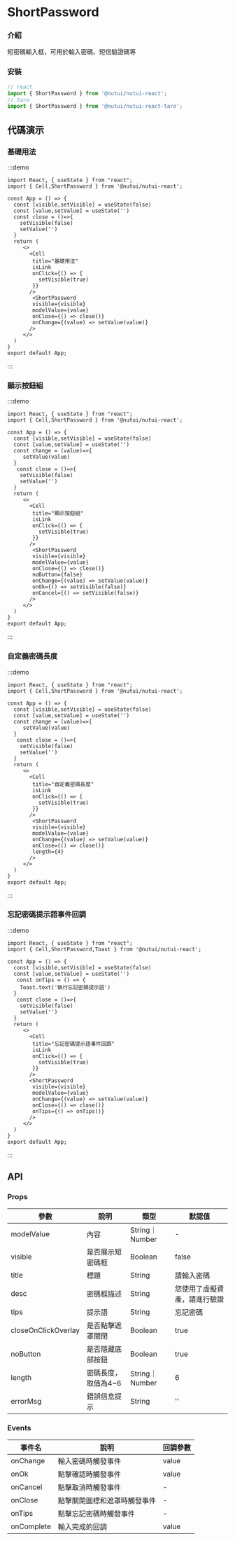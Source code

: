 #  ShortPassword

### 介紹

短密碼輸入框，可用於輸入密碼、短信驗證碼等

### 安裝
```ts
// react
import { ShortPassword } from '@nutui/nutui-react';
// taro
import { ShortPassword } from '@nutui/nutui-react-taro';
```


## 代碼演示

### 基礎用法
:::demo
```tsx
import React, { useState } from "react";
import { Cell,ShortPassword } from '@nutui/nutui-react';

const App = () => {
  const [visible,setVisible] = useState(false)
  const [value,setValue] = useState('')
  const close = ()=>{
    setVisible(false)
    setValue('')
  }
  return (
     <>
       <Cell
        title="基礎用法"
        isLink
        onClick={() => {
          setVisible(true)
        }}
       />
        <ShortPassword
        visible={visible}
        modelValue={value}
        onClose={() => close()}
        onChange={(value) => setValue(value)}
       />
     </>
  )
}
export default App;

```
:::


### 顯示按鈕組
:::demo
```tsx
import React, { useState } from "react";
import { Cell,ShortPassword } from '@nutui/nutui-react';

const App = () => {
  const [visible,setVisible] = useState(false)
  const [value,setValue] = useState('')
  const change = (value)=>{
     setValue(value)
  }
   const close = ()=>{
    setVisible(false)
    setValue('')
  }
  return (
     <>
       <Cell
        title="顯示按鈕組"
        isLink
        onClick={() => {
          setVisible(true)
        }}
       />
        <ShortPassword
        visible={visible}
        modelValue={value}
        onClose={() => close()}
        noButton={false}
        onChange={(value) => setValue(value)}
        onOk={() => setVisible(false)}
        onCancel={() => setVisible(false)}
       />
     </>
  )
}
export default App;

```
:::

### 自定義密碼長度
:::demo
```tsx
import React, { useState } from "react";
import { Cell,ShortPassword } from '@nutui/nutui-react';

const App = () => {
  const [visible,setVisible] = useState(false)
  const [value,setValue] = useState('')
  const change = (value)=>{
     setValue(value)
  }
   const close = ()=>{
    setVisible(false)
    setValue('')
  }
  return (
     <>
       <Cell
        title="自定義密碼長度"
        isLink
        onClick={() => {
          setVisible(true)
        }}
       />
        <ShortPassword
        visible={visible}
        modelValue={value}
        onChange={(value) => setValue(value)}
        onClose={() => close()}
        length={4}
       />
     </>
  )
}
export default App;

```
:::
### 忘記密碼提示語事件回調
:::demo
```tsx
import React, { useState } from "react";
import { Cell,ShortPassword,Toast } from '@nutui/nutui-react';

const App = () => {
  const [visible,setVisible] = useState(false)
  const [value,setValue] = useState('')
   const onTips = () => {
    Toast.text('執行忘記密碼提示語')
  }
   const close = ()=>{
    setVisible(false)
    setValue('')
  }
  return (
     <>
       <Cell
        title="忘記密碼提示語事件回調"
        isLink
        onClick={() => {
          setVisible(true)
        }}
       />
       <ShortPassword
        visible={visible}
        modelValue={value}
        onChange={(value) => setValue(value)}
        onClose={() => close()}
        onTips={() => onTips()}
       />
     </>
  )
}
export default App;

```
:::



## API

### Props

| 參數         | 說明                             | 類型   | 默認值           |
|--------------|----------------------------------|--------|------------------|
| modelValue         | 內容               | String｜Number | -                |
| visible        | 是否展示短密碼框                         | Boolean | false              |
| title                  | 標題                | String         | 請輸入密碼                   |
| desc                   | 密碼框描述          | String         | 您使用了虛擬資產，請進行驗證|
| tips                   | 提示語              | String         | 忘記密碼                     |
| closeOnClickOverlay | 是否點擊遮罩關閉    | Boolean        | true                         |
| noButton              | 是否隱藏底部按鈕    | Boolean        | true                         |
| length                 | 密碼長度，取值為4~6 | String｜Number | 6                            |
| errorMsg              | 錯誤信息提示        | String         | ''                           |

### Events

| 事件名 | 說明           | 回調參數     |
|--------|----------------|--------------|
| onChange   | 輸入密碼時觸發事件     |  value    |
| onOk       | 點擊確認時觸發事件     | value    |
| onCancel   | 點擊取消時觸發事件     | -    |
| onClose    | 點擊關閉圖標和遮罩時觸發事件 | -    |
| onTips    | 點擊忘記密碼時觸發事件 | -    |
| onComplete | 輸入完成的回調         | value    |
